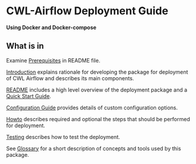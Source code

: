 # CWL-Airflow Deployment Guide
**Using Docker and Docker-compose**                                            
                         
## What is in

Examine [Prerequisites](../README.md#prerequisites) in README file. 

[Introduction](Introduction.md) explains rationale for developing
the package for deployment of CWL Airflow and describes its
main components.
                      
[README](../README.md) includes a high level overview of the 
deployment package and a [Quick Start Guide](../README.md#quick-start).

[Configuration Guide](Configuration.md) provides details of custom 
configuration options.
                                 
[Howto](Howto.md) describes required and optional the steps that 
should be performed for deployment.

[Testing](Testing.md) describes how to test the deployment.

See [Glossary](Glossary.md) for a short description of concepts
and tools used by this package.

